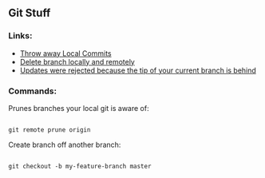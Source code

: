 ## Git Stuff


### Links:

* [Throw away Local Commits](https://stackoverflow.com/questions/5097456/throw-away-local-commits-in-git#:~:text=If%20your%20excess%20commits%20are,will%20discard%20all%20local%20changes)
* [Delete branch locally and remotely](https://stackoverflow.com/questions/2003505/how-do-i-delete-a-git-branch-locally-and-remotely)
* [Updates were rejected because the tip of your current branch is behind](https://stackoverflow.com/questions/22532943/how-to-resolve-git-error-updates-were-rejected-because-the-tip-of-your-current)

### Commands:


Prunes branches your local git is aware of:

```

git remote prune origin

```

Create branch off another branch:

```

git checkout -b my-feature-branch master

```
